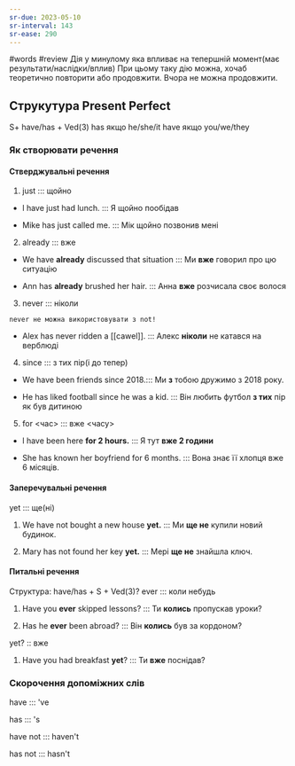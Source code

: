 ```yaml
---
sr-due: 2023-05-10
sr-interval: 143
sr-ease: 290
---
```

#words #review
Дія у минулому яка впливає на тепершній момент(має результати/наслідки/вплив)
При цьому таку дію можна, хочаб теоретично повторити або продовжити.
Вчора не можна продовжити.
## Струкутура Present Perfect
S+ have/has + Ved(3)
has якщо he/she/it
have якщо you/we/they
### Як створювати речення

#### Стверджувальні речення
1. just ::: щойно

<!--SR:!2023-01-12,39,260!2023-01-09,22,241-->
-  l have just had lunch. ::: Я щойно пообідав

<!--SR:!2023-01-14,40,261!2023-01-09,22,241-->
- Mike has just called me. ::: Мік щойно позвонив мені

<!--SR:!2023-01-08,21,230!2023-01-10,36,250-->
2. already ::: вже
<!--SR:!2023-01-09,37,250!2023-01-12,39,261-->
- We have **already** discussed that situation ::: Ми **вже** говорил про цю ситуацію
<!--SR:!2023-01-03,31,250!2023-01-14,40,260-->
- Ann has **already** brushed her hair. ::: Анна **вже** розчисала своє волося
<!--SR:!2023-01-10,37,250!2023-01-14,40,261-->
3. never ::: ніколи
<!--SR:!2023-01-14,40,260!2023-01-15,41,261-->
	never не можна використовувати з not!
- Alex has never ridden a [[cawel]]. ::: Алекс **ніколи** не катався на верблюді

<!--SR:!2023-01-01,29,250!2023-01-12,25,241-->
4. since ::: з тих пір(і до тепер)
<!--SR:!2023-01-04,32,250!2023-01-09,37,261-->
-  We have been friends since 2018.::: Ми **з** тобою дружимо з 2018 року.
<!--SR:!2023-01-07,34,250!2023-01-10,38,260-->
-  He has liked football since he was a kid. ::: Він любить футбол **з тих** пір як був дитиною

<!--SR:!2023-01-08,34,250!2022-12-21,3,221-->
5. for <час> ::: вже <часу>
<!--SR:!2023-01-13,39,250!2023-01-08,36,261-->
-  l have been here **for 2 hours.** ::: Я тут **вже 2 години**
<!--SR:!2023-01-06,34,250!2023-01-12,39,261-->
-  She has known her boyfriend for 6 months. ::: Вона знає її хлопця вже 6 місяців.
<!--SR:!2023-01-06,34,250!2023-01-10,38,260-->
#### Заперечувальні речення
yet ::: ще(ні)
<!--SR:!2023-01-14,40,260!2023-01-12,39,260-->
1. We have not bought a new house **yet.** ::: Ми **ще не** купили новий будинок. 

<!--SR:!2023-01-06,33,250!2023-01-10,23,241-->
2. Mary has not found her key **yet.** ::: Мері **ще не** знайшла ключ.
<!--SR:!2023-01-13,39,250!2022-12-31,26,230-->
#### Питальні речення
Структура: have/has + S + Ved(3)?
ever ::: коли небудь

<!--SR:!2022-12-21,3,210!2023-01-15,41,261-->
1. Have you **ever** skipped lessons? ::: Ти **колись** пропускав уроки?
<!--SR:!2023-01-11,37,250!2023-01-12,39,260-->
2. Has he **ever** been abroad? ::: Він **колись** був за кордоном?
<!--SR:!2023-01-08,35,250!2023-01-07,35,261-->
yet? :: вже
<!--SR:!2023-01-12,39,261-->
1. Have you had breakfast **yet**? ::: Ти **вже** поснідав?
<!--SR:!2023-01-07,35,250!2023-01-12,39,260-->
### Скорочення допоміжних слів
have ::: 've
<!--SR:!2023-01-10,38,261!2023-01-15,41,261-->
has ::: 's
<!--SR:!2023-01-06,34,250!2023-01-15,41,261-->
have not ::: haven't
<!--SR:!2023-01-11,37,250!2023-01-10,38,261-->
has not ::: hasn't
<!--SR:!2023-01-06,34,261!2023-03-02,88,281-->

